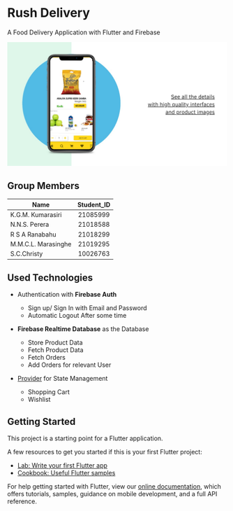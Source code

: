 # Rush Delivery

A Food Delivery Application with Flutter and Firebase

![Image](images/img1.jpeg)

## Group Members

| Name          | Student_ID           
| -------------    |:-------------:|
| K.G.M. Kumarasiri| 21085999 |
| N.N.S. Perera      | 21018588      |
| R S A Ranabahu | 21018299      |
| M.M.C.L. Marasinghe | 21019295      |
| S.C.Christy | 10026763     |

## Used Technologies

* Authentication with **Firebase Auth**
  * Sign up/ Sign In with Email and Password
  * Automatic Logout After some time

* **Firebase Realtime Database** as the Database
  * Store Product Data
  * Fetch Product Data
  * Fetch Orders
  * Add Orders for relevant User

* [Provider](https://pub.dev/packages/provider) for State Management
  * Shopping Cart
  * Wishlist

## Getting Started

This project is a starting point for a Flutter application.

A few resources to get you started if this is your first Flutter project:

- [Lab: Write your first Flutter app](https://flutter.dev/docs/get-started/codelab)
- [Cookbook: Useful Flutter samples](https://flutter.dev/docs/cookbook)

For help getting started with Flutter, view our
[online documentation](https://flutter.dev/docs), which offers tutorials,
samples, guidance on mobile development, and a full API reference.
